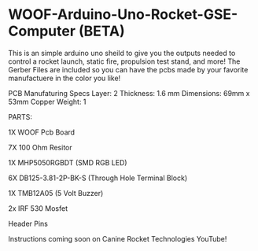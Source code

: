# WOOF-Arduino-Uno-Rocket-GSE-Computer (BETA) 
This is an simple arduino uno sheild to give you the outputs needed to control a rocket launch, static fire, propulsion test stand, and more! 
The Gerber Files are included so you can have the pcbs made by your favorite manufactuere in the color you like! 

PCB Manufaturing Specs
Layer: 2
Thickness: 1.6 mm 
Dimensions: 69mm x 53mm
Copper Weight: 1


PARTS:

1X WOOF Pcb Board

7X 100 Ohm Resitor 

1X MHP5050RGBDT  (SMD RGB LED)

6X DB125-3.81-2P-BK-S  (Through Hole Terminal Block)

1X TMB12A05 (5 Volt Buzzer)

2x IRF 530 Mosfet

Header Pins


Instructions coming soon on Canine Rocket Technologies YouTube! 
